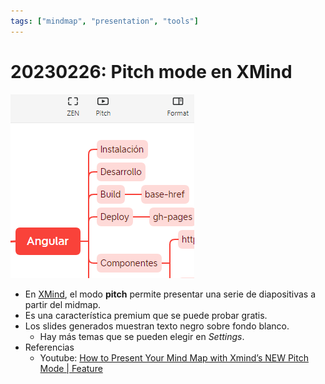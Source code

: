 ```yaml
---
tags: ["mindmap", "presentation", "tools"]
---
```


# 20230226: Pitch mode en XMind

![](20230226-xmind-pitch-mode.png)
- En [XMind](https://xmind.app/), el modo **pitch** permite presentar una serie de diapositivas a partir del midmap.
- Es una característica premium que se puede probar gratis.
- Los slides generados muestran texto negro sobre fondo blanco.
	- Hay más temas que se pueden elegir en *Settings*.
- Referencias
	- Youtube: [How to Present Your Mind Map with Xmind’s NEW Pitch Mode | Feature](https://www.youtube.com/watch?v=Z_4HO47D5Zg&ab_channel=Xmind)